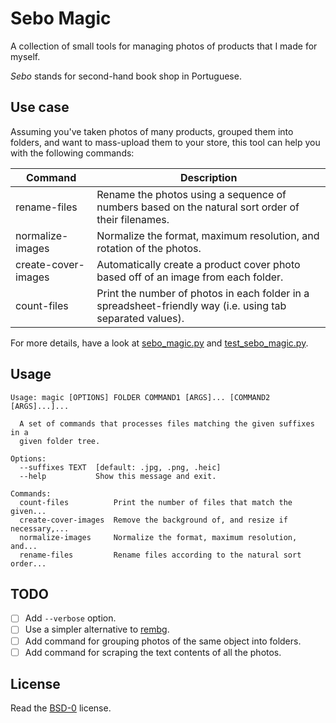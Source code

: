 # Sebo Magic

A collection of small tools for managing photos of products that I made for
myself.

_Sebo_ stands for second-hand book shop in Portuguese.

## Use case

Assuming you've taken photos of many products, grouped them into folders, and want to mass-upload them to your store, this tool can help you with the following commands:

| Command | Description |
| --- | --- |
| rename-files | Rename the photos using a sequence of numbers based on the natural sort order of their filenames. |
| normalize-images | Normalize the format, maximum resolution, and rotation of the photos. |
| create-cover-images | Automatically create a product cover photo based off of an image from each folder. |
| count-files | Print the number of photos in each folder in a spreadsheet-friendly way (i.e. using tab separated values). |

For more details, have a look at [sebo_magic.py](sebo_magic.py) and [test_sebo_magic.py](tests/test_sebo_magic.py).

## Usage

```
Usage: magic [OPTIONS] FOLDER COMMAND1 [ARGS]... [COMMAND2 [ARGS]...]...

  A set of commands that processes files matching the given suffixes in a
  given folder tree.

Options:
  --suffixes TEXT  [default: .jpg, .png, .heic]
  --help           Show this message and exit.

Commands:
  count-files          Print the number of files that match the given...
  create-cover-images  Remove the background of, and resize if necessary,...
  normalize-images     Normalize the format, maximum resolution, and...
  rename-files         Rename files according to the natural sort order...
```

## TODO

* [ ] Add `--verbose` option.
* [ ] Use a simpler alternative to [rembg](https://github.com/danielgatis/rembg).
* [ ] Add command for grouping photos of the same object into folders.
* [ ] Add command for scraping the text contents of all the photos.

## License

Read the [BSD-0](LICENSE.txt) license.
